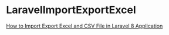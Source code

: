 # LaravelImportExportExcel

[How to Import Export Excel and CSV File in Laravel 8 Application](https://www.remotestack.io/how-to-import-export-excel-and-csv-file-in-laravel-application/)